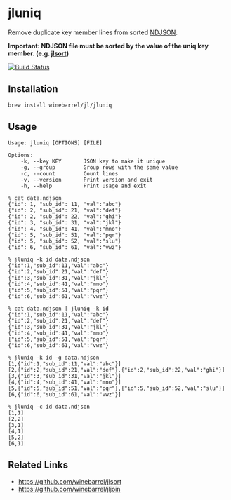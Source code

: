 # jluniq

Remove duplicate key member lines from sorted [NDJSON](http://ndjson.org/).

**Important: NDJSON file must be sorted by the value of the uniq key member. (e.g. [jlsort](https://github.com/winebarrel/jlsort))**

[![Build Status](https://github.com/winebarrel/jluniq/workflows/CI/badge.svg)](https://github.com/winebarrel/jluniq/actions)

## Installation

```
brew install winebarrel/jl/jluniq
```

## Usage

```
Usage: jluniq [OPTIONS] [FILE]

Options:
    -k, --key KEY       JSON key to make it unique
    -g, --group         Group rows with the same value
    -c, --count         Count lines
    -v, --version       Print version and exit
    -h, --help          Print usage and exit
```

```
% cat data.ndjson
{"id": 1, "sub_id": 11, "val":"abc"}
{"id": 2, "sub_id": 21, "val":"def"}
{"id": 2, "sub_id": 22, "val":"ghi"}
{"id": 3, "sub_id": 31, "val":"jkl"}
{"id": 4, "sub_id": 41, "val":"mno"}
{"id": 5, "sub_id": 51, "val":"pqr"}
{"id": 5, "sub_id": 52, "val":"slu"}
{"id": 6, "sub_id": 61, "val":"vwz"}

% jluniq -k id data.ndjson
{"id":1,"sub_id":11,"val":"abc"}
{"id":2,"sub_id":21,"val":"def"}
{"id":3,"sub_id":31,"val":"jkl"}
{"id":4,"sub_id":41,"val":"mno"}
{"id":5,"sub_id":51,"val":"pqr"}
{"id":6,"sub_id":61,"val":"vwz"}

% cat data.ndjson | jluniq -k id
{"id":1,"sub_id":11,"val":"abc"}
{"id":2,"sub_id":21,"val":"def"}
{"id":3,"sub_id":31,"val":"jkl"}
{"id":4,"sub_id":41,"val":"mno"}
{"id":5,"sub_id":51,"val":"pqr"}
{"id":6,"sub_id":61,"val":"vwz"}

% jluniq -k id -g data.ndjson
[1,{"id":1,"sub_id":11,"val":"abc"}]
[2,{"id":2,"sub_id":21,"val":"def"},{"id":2,"sub_id":22,"val":"ghi"}]
[3,{"id":3,"sub_id":31,"val":"jkl"}]
[4,{"id":4,"sub_id":41,"val":"mno"}]
[5,{"id":5,"sub_id":51,"val":"pqr"},{"id":5,"sub_id":52,"val":"slu"}]
[6,{"id":6,"sub_id":61,"val":"vwz"}]

% jluniq -c id data.ndjson
[1,1]
[2,2]
[3,1]
[4,1]
[5,2]
[6,1]
```

## Related Links

* https://github.com/winebarrel/jlsort
* https://github.com/winebarrel/jljoin
